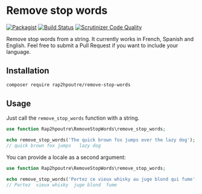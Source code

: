 # Remove stop words

[![Packagist](https://img.shields.io/packagist/l/rap2hpoutre/remove-stop-words.svg)](https://packagist.org/packages/rap2hpoutre/remove-stop-words)
[![Build Status](https://travis-ci.org/rap2hpoutre/remove-stop-words.svg?branch=master)](https://travis-ci.org/rap2hpoutre/remove-stop-words)
[![Scrutinizer Code Quality](https://scrutinizer-ci.com/g/rap2hpoutre/remove-stop-words/badges/quality-score.png?b=master)](https://scrutinizer-ci.com/g/rap2hpoutre/remove-stop-words/?branch=master)

Remove stop words from a string. It currently works in French, Spanish and English. Feel free to submit a Pull Request if you want to include your language.

## Installation

```bash
composer require rap2hpoutre/remove-stop-words
```

## Usage

Just call the `remove_stop_words` function with a string.

```php
use function Rap2hpoutre\RemoveStopWords\remove_stop_words;

echo remove_stop_words('The quick brown fox jumps over the lazy dog');
// quick brown fox jumps   lazy dog
```
You can provide a locale as a second argument:

```php
use function Rap2hpoutre\RemoveStopWords\remove_stop_words;

echo remove_stop_words('Portez ce vieux whisky au juge blond qui fume', 'fr');
// Portez  vieux whisky  juge blond  fume
```
